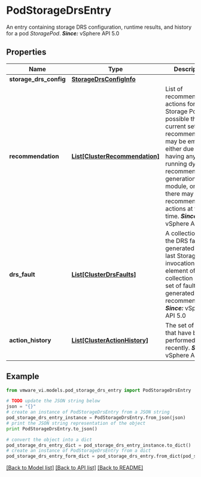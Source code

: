 # PodStorageDrsEntry

An entry containing storage DRS configuration, runtime results, and history for a pod *StoragePod*.  ***Since:*** vSphere API 5.0 

## Properties
Name | Type | Description | Notes
------------ | ------------- | ------------- | -------------
**storage_drs_config** | [**StorageDrsConfigInfo**](StorageDrsConfigInfo.md) |  | 
**recommendation** | [**List[ClusterRecommendation]**](ClusterRecommendation.md) | List of recommended actions for the Storage Pod.  It is possible that the current set of recommendations may be empty, either due to not having any running dynamic recommendation generation module, or since there may be no recommended actions at this time.  ***Since:*** vSphere API 5.0  | [optional] 
**drs_fault** | [**List[ClusterDrsFaults]**](ClusterDrsFaults.md) | A collection of the DRS faults generated in the last Storage DRS invocation.  Each element of the collection is the set of faults generated in one recommendation.  ***Since:*** vSphere API 5.0  | [optional] 
**action_history** | [**List[ClusterActionHistory]**](ClusterActionHistory.md) | The set of actions that have been performed recently.  ***Since:*** vSphere API 5.0  | [optional] 

## Example

```python
from vmware_vi.models.pod_storage_drs_entry import PodStorageDrsEntry

# TODO update the JSON string below
json = "{}"
# create an instance of PodStorageDrsEntry from a JSON string
pod_storage_drs_entry_instance = PodStorageDrsEntry.from_json(json)
# print the JSON string representation of the object
print PodStorageDrsEntry.to_json()

# convert the object into a dict
pod_storage_drs_entry_dict = pod_storage_drs_entry_instance.to_dict()
# create an instance of PodStorageDrsEntry from a dict
pod_storage_drs_entry_form_dict = pod_storage_drs_entry.from_dict(pod_storage_drs_entry_dict)
```
[[Back to Model list]](../README.md#documentation-for-models) [[Back to API list]](../README.md#documentation-for-api-endpoints) [[Back to README]](../README.md)


